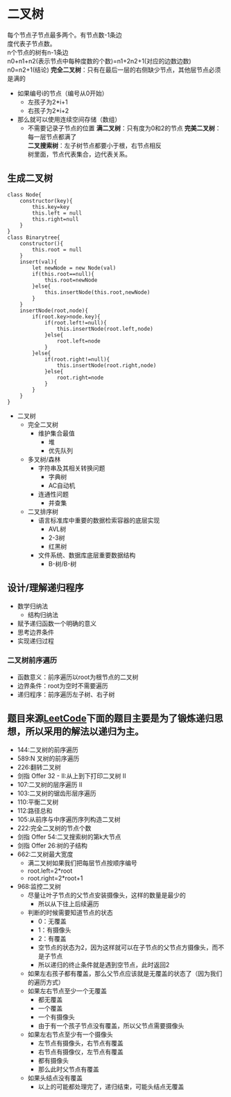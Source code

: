 # 二叉树
每个节点子节点最多两个。有节点数-1条边  
度代表子节点数。  
n个节点的树有n-1条边  
n0+n1+n2(表示节点中每种度数的个数)=n1+2n2+1(对应的边数边数)  
n0=n2+1(结论)
**完全二叉树**：只有在最后一层的右侧缺少节点，其他层节点必须是满的   
- 如果编号i的节点（编号从0开始）
  - 左孩子为2*i+1
  - 右孩子为2*i+2
- 那么就可以使用连续空间存储（数组）
  - 不需要记录子节点的位置
**满二叉树**：只有度为0和2的节点
**完美二叉树**：每一层节点都满了  
**二叉搜索树**：左子树节点都要小于根，右节点相反  
树里面，节点代表集合，边代表关系。

## 生成二叉树
```
class Node{
    constructor(key){
        this.key=key
        this.left = null
        this.right=null
    }
}
class Binarytree{
    constructor(){
        this.root = null
    }
    insert(val){
        let newNode = new Node(val)
        if(this.root==null){
            this.root=newNode
        }else{
            this.insertNode(this.root,newNode)
        }
    }
    insertNode(root,node){
        if(root.key>node.key){
            if(root.left!=null){
                this.insertNode(root.left,node)
            }else{
                root.left=node
            }   
        }else{
            if(root.right!=null){
                this.insertNode(root.right,node)
            }else{
                root.right=node
            }
        }
    }
}
```
- 二叉树
  - 完全二叉树
    - 维护集合最值
      - 堆
      - 优先队列
  - 多叉树/森林
    - 字符串及其相关转换问题
      - 字典树
      - AC自动机
    - 连通性问题
      - 并查集
  - 二叉排序树
    - 语言标准库中重要的数据检索容器的底层实现
      - AVL树
      - 2-3树
      - 红黑树
    - 文件系统、数据库底层重要数据结构
      - B-树/B-树

## 设计/理解递归程序
- 数学归纳法
  - 结构归纳法
- 赋予递归函数一个明确的意义
- 思考边界条件
- 实现递归过程
### 二叉树前序遍历
- 函数意义：前序遍历以root为根节点的二叉树
- 边界条件：root为空时不需要遍历
- 递归程序：前序遍历左子树、右子树

## 题目来源[LeetCode](https://leetcode-cn.com/)下面的题目主要是为了锻炼递归思想，所以采用的解法以递归为主。
- 144:二叉树的前序遍历
- 589:N 叉树的前序遍历
- 226:翻转二叉树
- 剑指 Offer 32 - II:从上到下打印二叉树 II
- 107:二叉树的层序遍历 II
- 103:二叉树的锯齿形层序遍历
- 110:平衡二叉树
- 112:路径总和
- 105:从前序与中序遍历序列构造二叉树
- 222:完全二叉树的节点个数
- 剑指 Offer 54:二叉搜索树的第k大节点
- 剑指 Offer 26:树的子结构
- 662:二叉树最大宽度
  - 满二叉树如果我们把每层节点按顺序编号
  - root.left=2*root
  - root.right=2*root+1
- 968:监控二叉树
  - 尽量让叶子节点的父节点安装摄像头，这样的数量是最少的
    - 所以从下往上后续遍历
  - 判断的时候需要知道节点的状态
    - 0：无覆盖
    - 1：有摄像头
    - 2：有覆盖
    - 空节点的状态为2，因为这样就可以在子节点的父节点方摄像头，而不是子节点
    - 所以递归的终止条件就是遇到空节点，此时返回2
  - 如果左右孩子都有覆盖，那么父节点应该就是无覆盖的状态了（因为我们的遍历方式）
  - 如果左右节点至少一个无覆盖
    - 都无覆盖
    - 一个覆盖
    - 一个有摄像头
    - 由于有一个孩子节点没有覆盖，所以父节点需要摄像头
  - 如果左右节点至少有一个摄像头
    - 左节点有摄像头，右节点有覆盖
    - 右节点有摄像仪，左节点有覆盖
    - 都有摄像头
    - 那么此时父节点有覆盖
  - 如果头结点没有覆盖
    - 以上的可能都处理完了，递归结束，可能头结点无覆盖